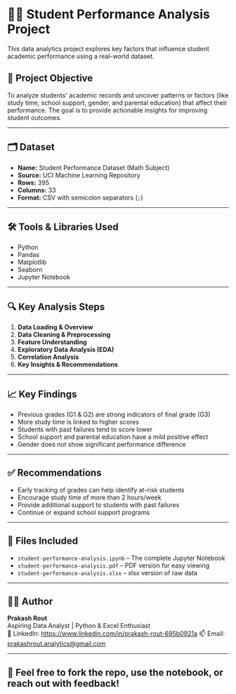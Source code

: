 # 🧑‍🎓 Student Performance Analysis Project

This data analytics project explores key factors that influence student academic performance using a real-world dataset.

## 📌 Project Objective

To analyze students' academic records and uncover patterns or factors (like study time, school support, gender, and parental education) that affect their performance. The goal is to provide actionable insights for improving student outcomes.

---

## 🗂️ Dataset

- **Name:** Student Performance Dataset (Math Subject)
- **Source:** UCI Machine Learning Repository
- **Rows:** 395  
- **Columns:** 33  
- **Format:** CSV with semicolon separators (`;`)

---

## 🛠️ Tools & Libraries Used

- Python
- Pandas
- Matplotlib
- Seaborn
- Jupyter Notebook

---

## 🔍 Key Analysis Steps

1. **Data Loading & Overview**
2. **Data Cleaning & Preprocessing**
3. **Feature Understanding**
4. **Exploratory Data Analysis (EDA)**
5. **Correlation Analysis**
6. **Key Insights & Recommendations**

---

## 📈 Key Findings

- Previous grades (G1 & G2) are strong indicators of final grade (G3)
- More study time is linked to higher scores
- Students with past failures tend to score lower
- School support and parental education have a mild positive effect
- Gender does not show significant performance difference

---

## ✅ Recommendations

- Early tracking of grades can help identify at-risk students
- Encourage study time of more than 2 hours/week
- Provide additional support to students with past failures
- Continue or expand school support programs

---

## 📎 Files Included

- `student-performance-analysis.ipynb` – The complete Jupyter Notebook
- `student-performance-analysis.pdf` – PDF version for easy viewing
- `student-performance-analysis.xlsx` – xlsx version of raw data

---

## 🙋‍♂️ Author

**Prakash Rout**  
Aspiring Data Analyst | Python & Excel Enthusiast  
🔗 LinkedIn: https://www.linkedin.com/in/prakash-rout-695b0921a
📫 Email: prakashrout.analytics@gmail.com

---

## 💬 Feel free to fork the repo, use the notebook, or reach out with feedback!
